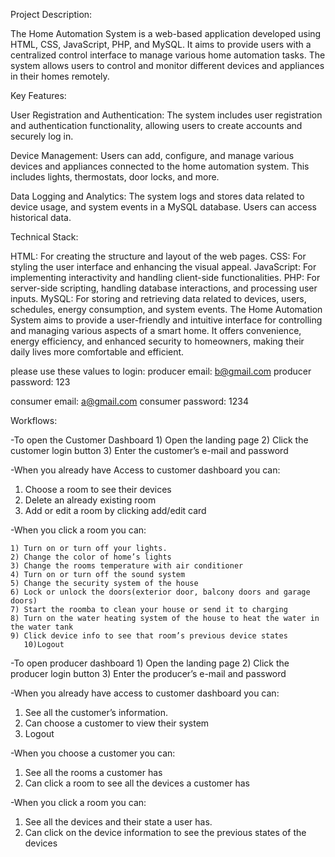 Project Description:

The Home Automation System is a web-based application developed using HTML, CSS, JavaScript, PHP, and MySQL. It aims to provide users with a centralized control interface to manage various home automation tasks. The system allows users to control and monitor different devices and appliances in their homes remotely.

Key Features:

User Registration and Authentication: The system includes user registration and authentication functionality, allowing users to create accounts and securely log in.

Device Management: Users can add, configure, and manage various devices and appliances connected to the home automation system. This includes lights, thermostats, door locks, and more.

Data Logging and Analytics: The system logs and stores data related to device usage, and system events in a MySQL database. Users can access historical data.

Technical Stack:

HTML: For creating the structure and layout of the web pages.
CSS: For styling the user interface and enhancing the visual appeal.
JavaScript: For implementing interactivity and handling client-side functionalities.
PHP: For server-side scripting, handling database interactions, and processing user inputs.
MySQL: For storing and retrieving data related to devices, users, schedules, energy consumption, and system events.
The Home Automation System aims to provide a user-friendly and intuitive interface for controlling and managing various aspects of a smart home. It offers convenience, energy efficiency, and enhanced security to homeowners, making their daily lives more comfortable and efficient.

please use these values to login:
producer email: b@gmail.com
producer password: 123

consumer email: a@gmail.com
consumer password: 1234

Workflows:

-To open the Customer Dashboard 1) Open the landing page 2) Click the customer login button 3) Enter the customer’s e-mail and password

-When you already have Access to customer dashboard you can:

1. Choose a room to see their devices
2. Delete an already existing room
3. Add or edit a room by clicking add/edit card

-When you click a room you can:

    1) Turn on or turn off your lights.
    2) Change the color of home’s lights
    3) Change the rooms temperature with air conditioner
    4) Turn on or turn off the sound system
    5) Change the security system of the house
    6) Lock or unlock the doors(exterior door, balcony doors and garage doors)
    7) Start the roomba to clean your house or send it to charging
    8) Turn on the water heating system of the house to heat the water in the water tank
    9) Click device info to see that room’s previous device states
       10)Logout

-To open producer dashboard 1) Open the landing page 2) Click the producer login button 3) Enter the producer’s e-mail and password

-When you already have access to customer dashboard you can:

1. See all the customer’s information.
2. Can choose a customer to view their system
3. Logout

-When you choose a customer you can:

1. See all the rooms a customer has
2. Can click a room to see all the devices a customer has

-When you click a room you can:

1. See all the devices and their state a user has.
2. Can click on the device information to see the previous states of the devices
